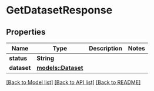 # GetDatasetResponse

## Properties

Name | Type | Description | Notes
------------ | ------------- | ------------- | -------------
**status** | **String** |  | 
**dataset** | [**models::Dataset**](Dataset.md) |  | 

[[Back to Model list]](../README.md#documentation-for-models) [[Back to API list]](../README.md#documentation-for-api-endpoints) [[Back to README]](../README.md)


